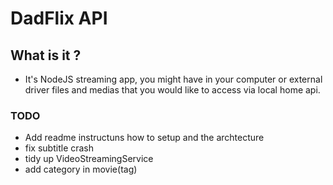 # DadFlix API

## What is it ?

- It's NodeJS streaming app, you might have in your computer or external driver files and medias that you would like to access via local home api.

### TODO
- Add readme instructuns how to setup and the archtecture
- fix subtitle crash
- tidy up VideoStreamingService
- add category in movie(tag)
